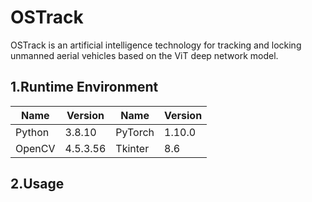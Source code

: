 # OSTrack

OSTrack is an artificial intelligence technology for tracking and locking unmanned aerial vehicles based on the ViT deep network model.

## 1.Runtime Environment

| Name | Version |   Name | Version |
|------|---------|--------|---------|
| Python | 3.8.10 |   PyTorch | 1.10.0 |
| OpenCV | 4.5.3.56 |   Tkinter | 8.6 |

## 2.Usage
